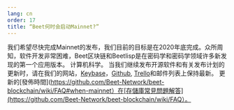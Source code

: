 ```yaml
---
lang: cn
order: 17
title: “Beet何时会启动Mainnet?”
---
```

我们希望尽快完成Mainnet的发布，我们目前的目标是在2020年底完成。众所周知，软件开发非常困难，Beet区块链和Beetlisp是在密码学和密码学领域许多新发现的第一个应用版本。 计算机科学。 当我们继续发布开源软件和有关发布计划的更新时，请在我们的网站，[Keybase](https://keybase.io/team/beet_network.public)，[Github](https://github.com/Beet-Network/), [Trello](https://trello.com/b/ZuNx7sET/engineering-core)和邮件列表上保持最新。 更新的[發佈時間](https://github.com/Beet-Network/beet-blockchain/wiki/FAQ#when-mainnet）在[存儲庫常見問題解答](https://github.com/Beet-Network/beet-blockchain/wiki/FAQ）。
